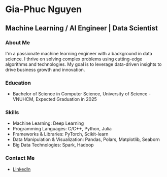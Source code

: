 <!-- ### Hi there 👋 -->

<!--
**ngphucdotpy/ngphucdotpy** is a ✨ _special_ ✨ repository because its `README.md` (this file) appears on your GitHub profile.

Here are some ideas to get you started:

- 🔭 I’m currently working on ...
- 🌱 I’m currently learning ...
- 👯 I’m looking to collaborate on ...
- 🤔 I’m looking for help with ...
- 💬 Ask me about ...
- 📫 How to reach me: ...
- 😄 Pronouns: ...
- ⚡ Fun fact: ...
-->

# Gia-Phuc Nguyen
## Machine Learning / AI Engineer | Data Scientist

### About Me
I'm a passionate machine learning engineer with a background in data science. I thrive on solving complex problems using cutting-edge algorithms and technologies. My goal is to leverage data-driven insights to drive business growth and innovation.

### Education
- Bachelor of Science in Computer Science, University of Science - VNUHCM, Expected Graduation in 2025

### Skills
- Machine Learning: Deep Learning
- Programming Languages: C/C++, Python, Julia
- Frameworks & Libraries: PyTorch, Scikit-learn
- Data Manipulation & Visualization: Pandas, Polars, Matplotlib, Seaborn
- Big Data Technologies: Spark, Hadoop
<!-- - Cloud Platforms: AWS, Azure, Google Cloud Platform -->

<!-- ### Projects
#### Image Recognition using Convolutional Neural Networks
- Developed a deep learning model for image recognition using CNNs and achieved an accuracy of 95% on the CIFAR-10 dataset.
- Implemented data augmentation techniques to improve model generalization and robustness.

#### Sentiment Analysis of Twitter Data
- Built a sentiment analysis pipeline to analyze tweets using NLP techniques.
- Deployed the model on AWS Lambda for real-time analysis of streaming Twitter data.

#### Predictive Maintenance for Manufacturing
- Developed a predictive maintenance solution for a manufacturing plant using machine learning.
- Reduced downtime by 30% by predicting equipment failures before they occur. -->

<!-- ### Certifications
- AWS Certified Machine Learning - Specialty
- TensorFlow Developer Certificate
- Microsoft Certified: Azure Data Scientist Associate -->

### Contact Me
- [LinkedIn](https://www.linkedin.com/in/phuc-nguyen-8b8b672a2/)
<!-- - Email: johndoe@example.com -->
